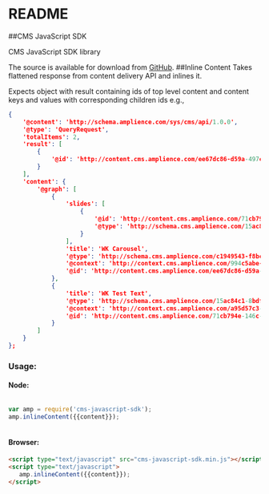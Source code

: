 # README #
##CMS JavaScript SDK

CMS JavaScript SDK library

The source is available for download from
[GitHub](). 
##Inline Content
Takes flattened response from content delivery API and inlines it.

Expects object with result containing ids of top level content and content keys and values with corresponding 
children ids e.g.,

```json
{
    '@content': 'http://schema.amplience.com/sys/cms/api/1.0.0',
    '@type': 'QueryRequest',
    'totalItems': 2,
    'result': [
        {
            '@id': 'http://content.cms.amplience.com/ee67dc86-d59a-497c-8622-e96592d72b02'
        } 
    ],
    'content': {
        '@graph': [ 
            {
                'slides': [ 
                    {
                        '@id': 'http://content.cms.amplience.com/71cb794e-146c-47f3-ac6a-8dba34b3b36f',
                        '@type': 'http://schema.cms.amplience.com/15ac84c1-8bdf-4012-b116-4de083607e5e'
                    } 
                ],
                'title': 'WK Carousel',
                '@type': 'http://schema.cms.amplience.com/c1949543-f8bc-45ad-82e0-db289a76e716',
                '@context': 'http://context.cms.amplience.com/994c5abe-d4f0-4bfa-9b2e-161f4a4b399f',
                '@id': 'http://content.cms.amplience.com/ee67dc86-d59a-497c-8622-e96592d72b02'
            },
            {
                'title': 'WK Test Text',
                '@type': 'http://schema.cms.amplience.com/15ac84c1-8bdf-4012-b116-4de083607e5e',
                '@context': 'http://context.cms.amplience.com/a95d57c3-576a-495c-90ff-4126c5c41db5',
                '@id': 'http://content.cms.amplience.com/71cb794e-146c-47f3-ac6a-8dba34b3b36f'
            }
        ]
    }
};
```

### Usage:
#### Node: 
```javascript

var amp = require('cms-javascript-sdk');
amp.inlineContent({{content}});
 
```
#### Browser:
```html
<script type="text/javascript" src="cms-javascript-sdk.min.js"></script>
<script type="text/javascript"> 
   amp.inlineContent({{content}}); 
</script>
```